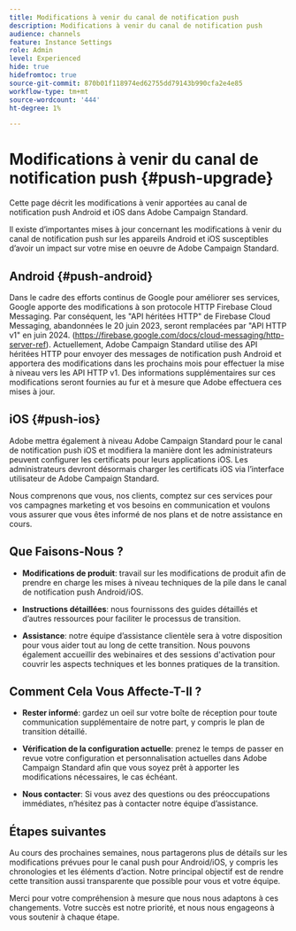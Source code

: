 ```yaml
---
title: Modifications à venir du canal de notification push
description: Modifications à venir du canal de notification push
audience: channels
feature: Instance Settings
role: Admin
level: Experienced
hide: true
hidefromtoc: true
source-git-commit: 870b01f118974ed62755dd79143b990cfa2e4e85
workflow-type: tm+mt
source-wordcount: '444'
ht-degree: 1%

---
```


# Modifications à venir du canal de notification push {#push-upgrade}

Cette page décrit les modifications à venir apportées au canal de notification push Android et iOS dans Adobe Campaign Standard.

Il existe d’importantes mises à jour concernant les modifications à venir du canal de notification push sur les appareils Android et iOS susceptibles d’avoir un impact sur votre mise en oeuvre de Adobe Campaign Standard.

## Android {#push-android}

Dans le cadre des efforts continus de Google pour améliorer ses services, Google apporte des modifications à son protocole HTTP Firebase Cloud Messaging. Par conséquent, les &quot;API héritées HTTP&quot; de Firebase Cloud Messaging, abandonnées le 20 juin 2023, seront remplacées par &quot;API HTTP v1&quot; en juin 2024. (https://firebase.google.com/docs/cloud-messaging/http-server-ref). Actuellement, Adobe Campaign Standard utilise des API héritées HTTP pour envoyer des messages de notification push Android et apportera des modifications dans les prochains mois pour effectuer la mise à niveau vers les API HTTP v1. Des informations supplémentaires sur ces modifications seront fournies au fur et à mesure que Adobe effectuera ces mises à jour.

## iOS {#push-ios}

Adobe mettra également à niveau Adobe Campaign Standard pour le canal de notification push iOS et modifiera la manière dont les administrateurs peuvent configurer les certificats pour leurs applications iOS. Les administrateurs devront désormais charger les certificats iOS via l’interface utilisateur de Adobe Campaign Standard.

Nous comprenons que vous, nos clients, comptez sur ces services pour vos campagnes marketing et vos besoins en communication et voulons vous assurer que vous êtes informé de nos plans et de notre assistance en cours.

## Que Faisons-Nous ?

* **Modifications de produit**: travail sur les modifications de produit afin de prendre en charge les mises à niveau techniques de la pile dans le canal de notification push Android/iOS.

* **Instructions détaillées**: nous fournissons des guides détaillés et d’autres ressources pour faciliter le processus de transition.

* **Assistance**: notre équipe d’assistance clientèle sera à votre disposition pour vous aider tout au long de cette transition. Nous pouvons également accueillir des webinaires et des sessions d&#39;activation pour couvrir les aspects techniques et les bonnes pratiques de la transition.

## Comment Cela Vous Affecte-T-Il ?

* **Rester informé**: gardez un oeil sur votre boîte de réception pour toute communication supplémentaire de notre part, y compris le plan de transition détaillé.

* **Vérification de la configuration actuelle**: prenez le temps de passer en revue votre configuration et personnalisation actuelles dans Adobe Campaign Standard afin que vous soyez prêt à apporter les modifications nécessaires, le cas échéant.

* **Nous contacter**: Si vous avez des questions ou des préoccupations immédiates, n’hésitez pas à contacter notre équipe d’assistance.

## Étapes suivantes

Au cours des prochaines semaines, nous partagerons plus de détails sur les modifications prévues pour le canal push pour Android/iOS, y compris les chronologies et les éléments d’action. Notre principal objectif est de rendre cette transition aussi transparente que possible pour vous et votre équipe.

Merci pour votre compréhension à mesure que nous nous adaptons à ces changements. Votre succès est notre priorité, et nous nous engageons à vous soutenir à chaque étape.